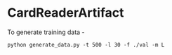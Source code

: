 # CardReaderArtifact

To generate training data - 

```
python generate_data.py -t 500 -l 30 -f ./val -m L
```
